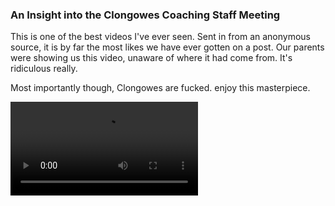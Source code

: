 <html>
<body>
  <h3>An Insight into the Clongowes Coaching Staff Meeting</h3>
  <p>This is one of the best videos I've ever seen. Sent in from an anonymous source, it is by far the most likes we have ever gotten on a post. Our parents were showing us this video, unaware of where it had come from. It's ridiculous really.</p>
  <p>Most importantly though, Clongowes are fucked. enjoy this masterpiece.</p>
  <video>
    <source src="/video-1583606595.mp4" type="video/mp4">
    <source src="/video-1583606595.webm" type="video/webm"></video>
</body>
</html>
